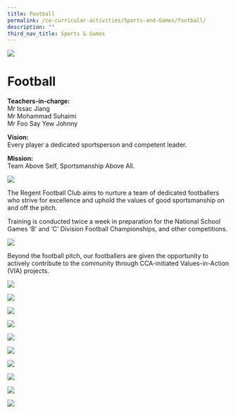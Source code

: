 ```yaml
---
title: Football
permalink: /co-curricular-activities/Sports-and-Games/football/
description: ""
third_nav_title: Sports & Games
---
```

![](/images/Soccer-banner-1-scaled.jpg)

Football
========

**Teachers-in-charge:**  
Mr Issac Jiang  
Mr Mohammad Suhaimi  
Mr Foo Say Yew Johnny

**Vision:**  
Every player a dedicated sportsperson and competent leader.

**Mission:**  
Team Above Self, Sportsmanship Above All.

![](/images/Football-Formal-1024x683.jpg)

The Regent Football Club aims to nurture a team of dedicated footballers who strive for excellence and uphold the values of good sportsmanship on and off the pitch.  

Training is conducted twice a week in preparation for the National School Games ‘B’ and ‘C’ Division Football Championships, and other competitions.

![](/images/Training-Session-scaled.jpg)

Beyond the football pitch, our footballers are given the opportunity to actively contribute to the community through CCA-initiated Values-in-Action (VIA) projects.

![](/images/Football-Fun-scaled.jpg)

![](/images/B-_-C-Boys-_-Teachers--scaled.jpg)

![](/images/B-Boys--1024x768.jpg)

![](/images/B-Boys-and-Teachers--1024x768.jpg)

![](/images/B-Division-Team-2020-1024x768.jpg)

![](/images/Coach-Pep-Talk-scaled.jpg)

![](/images/Fitness-Training-scaled.jpg)

![](/images/Listening-to-Coach--scaled.jpg)

![](/images/Training-Session1-scaled.jpg)

![](/images/Training-Session2-scaled.jpg)